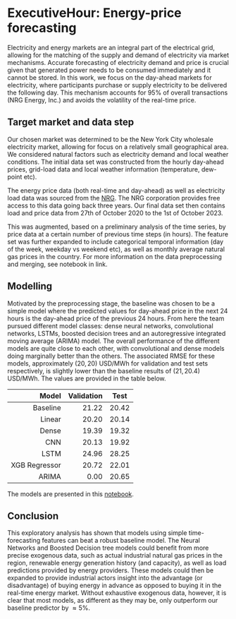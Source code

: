 # ExecutiveHour: Energy-price forecasting
Electricity and energy markets are an integral part of the electrical grid, allowing for the matching of the supply and demand of electricity via market mechanisms. Accurate forecasting of electricity demand and price is crucial given that generated power needs to be consumed immediately and it cannot be stored. In this work, we focus on the day-ahead markets for electricity, where participants purchase or supply electricity to be delivered the following day. This mechanism accounts for $95\%$ of overall transactions (NRG Energy, Inc.) and avoids the volatility of the real-time price.  

## Target market and data step
Our chosen market was determined to be the New York City wholesale electricity market, allowing for focus on a relatively small geographical area. We considered natural factors such as electricity demand and local weather conditions. The initial data set was constructed from the hourly day-ahead prices, grid-load data and local weather information (temperature, dew-point etc).  

The energy price data (both real-time and day-ahead) as well as electricity load data was sourced from the [NRG](https://www.nrg.com/resources/energy-tools/tracking-the-market.html). The NRG corporation provides free access to this data going back three years. Our final data set then contains load and price data from 27th of October 2020 to the 1st of October 2023.  

This was augmented, based on a preliminary analysis of the time series, by price data at a certain number of previous time steps (in hours). The feature set was further expanded to include categorical temporal information (day of the week, weekday vs weekend etc), as well as monthly average natural gas prices in the country. For more information on the data preprocessing and merging, see notebook in link.

## Modelling  

Motivated by the preprocessing stage, the baseline was chosen to be a simple model where the predicted values for day-ahead price in the next 24 hours is the day-ahead price of the previous 24 hours. From here the team pursued different model classes: dense neural networks, convolutional networks, LSTMs, boosted decision trees and an autoregressive integrated moving average (ARIMA) model. The overall performance of the different models are quite close to each other, with convolutional and dense models doing marginally better than the others. The associated RMSE for these models, approximately $(20, 20)$ USD/MWh for validation and test sets respectively, is slightly lower than the baseline results of $(21, 20.4)$ USD/MWh. The values are provided in the table below. 

|         Model | Validation | Test  |
|--------------:|-----------:|-------|
|      Baseline |      21.22 | 20.42 |
|        Linear |      20.20 | 20.14 |
|         Dense |      19.39 | 19.32 |
|           CNN |      20.13 | 19.92 |
|          LSTM |      24.96 | 28.25 |
| XGB Regressor |      20.72 | 22.01 |
|         ARIMA |       0.00 | 20.65 |

The models are presented in this [notebook](./final/multi_step_models/ExecutiveHour.ipynb).

## Conclusion  

This exploratory analysis has shown that models using simple time-forecasting features can beat a robust baseline model. The Neural Networks and Boosted Decision tree models could benefit from more precise exogenous data, such as actual industrial natural gas prices in the region, renewable energy generation history (and capacity), as well as load predictions provided by energy providers. These models could then be expanded to provide industrial actors insight into the advantage (or disadvantage) of buying energy in advance as opposed to buying it in the real-time energy market. Without exhaustive exogenous data, however, it is clear that most models, as different as they may be, only outperform our baseline predictor by $\approx 5\%$.

